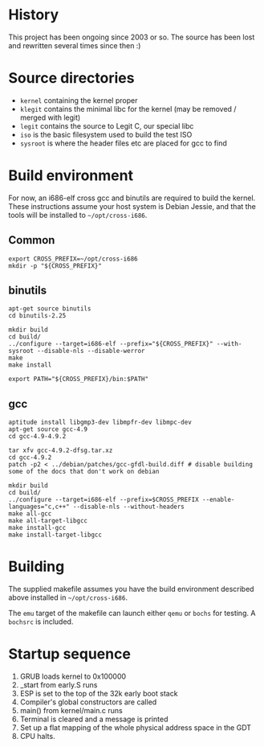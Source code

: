 History
=======

This project has been ongoing since 2003 or so. The source has been lost and rewritten several times since then :)

Source directories
==================

* `kernel` containing the kernel proper
* `klegit` contains the minimal libc for the kernel (may be removed / merged with legit)
* `legit` contains the source to Legit C, our special libc
* `iso` is the basic filesystem used to build the test ISO
* `sysroot` is where the header files etc are placed for gcc to find

Build environment
=================

For now, an i686-elf cross gcc and binutils are required to build the kernel. These instructions assume your host system is Debian Jessie, and that the tools will be installed to `~/opt/cross-i686`.

Common
------

    export CROSS_PREFIX=~/opt/cross-i686
    mkdir -p "${CROSS_PREFIX}"

binutils
--------

    apt-get source binutils
    cd binutils-2.25

    mkdir build
    cd build/
    ../configure --target=i686-elf --prefix="${CROSS_PREFIX}" --with-sysroot --disable-nls --disable-werror
    make
    make install

    export PATH="${CROSS_PREFIX}/bin:$PATH"

gcc
---

    aptitude install libgmp3-dev libmpfr-dev libmpc-dev 
    apt-get source gcc-4.9
    cd gcc-4.9-4.9.2

    tar xfv gcc-4.9.2-dfsg.tar.xz
    cd gcc-4.9.2
    patch -p2 < ../debian/patches/gcc-gfdl-build.diff # disable building some of the docs that don't work on debian

    mkdir build
    cd build/
    ../configure --target=i686-elf --prefix=$CROSS_PREFIX --enable-languages="c,c++" --disable-nls --without-headers 
    make all-gcc
    make all-target-libgcc
    make install-gcc
    make install-target-libgcc

Building
========

The supplied makefile assumes you have the build environment described above installed in `~/opt/cross-i686`.

The `emu` target of the makefile can launch either `qemu` or `bochs` for testing. A `bochsrc` is included.

Startup sequence
================

1. GRUB loads kernel to 0x100000
1. _start from early.S runs
1. ESP is set to the top of the 32k early boot stack
1. Compiler's global constructors are called
1. main() from kernel/main.c runs
1. Terminal is cleared and a message is printed
1. Set up a flat mapping of the whole physical address space in the GDT
1. CPU halts.
